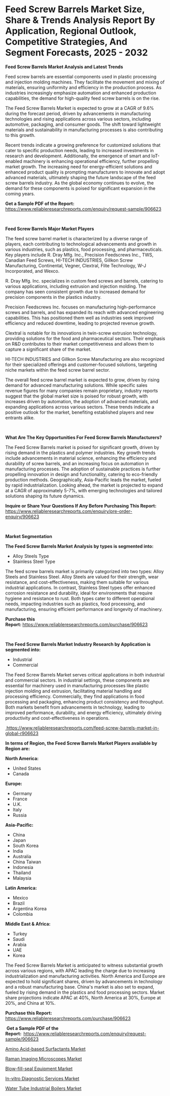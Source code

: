 <p><h1>Feed Screw Barrels Market Size, Share & Trends Analysis Report By Application, Regional Outlook, Competitive Strategies, And Segment Forecasts, 2025 - 2032</h1></p><p><strong>Feed Screw Barrels Market Analysis and Latest Trends</strong></p>
<p><p>Feed screw barrels are essential components used in plastic processing and injection molding machines. They facilitate the movement and mixing of materials, ensuring uniformity and efficiency in the production process. As industries increasingly emphasize automation and enhanced production capabilities, the demand for high-quality feed screw barrels is on the rise.</p><p>The Feed Screw Barrels Market is expected to grow at a CAGR of 9.6% during the forecast period, driven by advancements in manufacturing technologies and rising applications across various sectors, including automotive, packaging, and consumer goods. The shift toward lightweight materials and sustainability in manufacturing processes is also contributing to this growth.</p><p>Recent trends indicate a growing preference for customized solutions that cater to specific production needs, leading to increased investments in research and development. Additionally, the emergence of smart and IoT-enabled machinery is enhancing operational efficiency, further propelling market growth. The increasing need for energy-efficient solutions and enhanced product quality is prompting manufacturers to innovate and adopt advanced materials, ultimately shaping the future landscape of the feed screw barrels industry. As the global economy continues to evolve, the demand for these components is poised for significant expansion in the coming years.</p></p>
<p><strong>Get a Sample PDF of the Report:&nbsp;</strong> <a href="https://www.reliableresearchreports.com/enquiry/request-sample/906623?utm_campaign=102&utm_medium=2&utm_source=Github&utm_content=ia&utm_term=21032025&utm_id=feed-screw-barrels">https://www.reliableresearchreports.com/enquiry/request-sample/906623</a></p>
<p>&nbsp;</p>
<p><strong>Feed Screw Barrels Major Market Players</strong></p>
<p><p>The feed screw barrel market is characterized by a diverse range of players, each contributing to technological advancements and growth in various industries, such as plastics, food processing, and pharmaceuticals. Key players include R. Dray Mfg. Inc., Precision Feedscrews Inc., TWS, Canadian Feed Screws, HI-TECH INDUSTRIES, Gillkon Screw Manufacturing, Continental, Vegner, Clextral, Flite Technology, W-J Incorporated, and Wexco.</p><p>R. Dray Mfg. Inc. specializes in custom feed screws and barrels, catering to various applications, including extrusion and injection molding. The company has seen consistent growth due to increased demand for precision components in the plastics industry. </p><p>Precision Feedscrews Inc. focuses on manufacturing high-performance screws and barrels, and has expanded its reach with advanced engineering capabilities. This has positioned them well as industries seek improved efficiency and reduced downtime, leading to projected revenue growth.</p><p>Clextral is notable for its innovations in twin-screw extrusion technology, providing solutions for the food and pharmaceutical sectors. Their emphasis on R&D contributes to their market competitiveness and allows them to capture a significant share of the market.</p><p>HI-TECH INDUSTRIES and Gillkon Screw Manufacturing are also recognized for their specialized offerings and customer-focused solutions, targeting niche markets within the feed screw barrel sector.</p><p>The overall feed screw barrel market is expected to grow, driven by rising demand for advanced manufacturing solutions. While specific sales revenue figures for many companies remain proprietary, industry reports suggest that the global market size is poised for robust growth, with increases driven by automation, the adoption of advanced materials, and expanding applications across various sectors. These trends indicate a positive outlook for the market, benefiting established players and new entrants alike.</p></p>
<p>&nbsp;</p>
<p><strong>What Are The Key Opportunities For Feed Screw Barrels Manufacturers?</strong></p>
<p><p>The Feed Screw Barrels market is poised for significant growth, driven by rising demand in the plastics and polymer industries. Key growth trends include advancements in material science, enhancing the efficiency and durability of screw barrels, and an increasing focus on automation in manufacturing processes. The adoption of sustainable practices is further propelling innovation in design and functionality, catering to eco-friendly production methods. Geographically, Asia-Pacific leads the market, fueled by rapid industrialization. Looking ahead, the market is projected to expand at a CAGR of approximately 5-7%, with emerging technologies and tailored solutions shaping its future dynamics.</p></p>
<p><strong>Inquire or Share Your Questions If Any Before Purchasing This Report:</strong> <a href="https://www.reliableresearchreports.com/enquiry/pre-order-enquiry/906623?utm_campaign=102&utm_medium=2&utm_source=Github&utm_content=ia&utm_term=21032025&utm_id=feed-screw-barrels">https://www.reliableresearchreports.com/enquiry/pre-order-enquiry/906623</a></p>
<p>&nbsp;</p>
<p><strong>Market Segmentation</strong></p>
<p><strong>The Feed Screw Barrels Market Analysis by types is segmented into:</strong></p>
<p><ul><li>Alloy Steels Type</li><li>Stainless Steel Type</li></ul></p>
<p><p>The feed screw barrels market is primarily categorized into two types: Alloy Steels and Stainless Steel. Alloy Steels are valued for their strength, wear resistance, and cost-effectiveness, making them suitable for various industrial applications. In contrast, Stainless Steel types offer enhanced corrosion resistance and durability, ideal for environments that require hygiene and resistance to rust. Both types cater to different operational needs, impacting industries such as plastics, food processing, and manufacturing, ensuring efficient performance and longevity of machinery.</p></p>
<p><strong>Purchase this Report:&nbsp;</strong><a href="https://www.reliableresearchreports.com/purchase/906623?utm_campaign=102&utm_medium=2&utm_source=Github&utm_content=ia&utm_term=21032025&utm_id=feed-screw-barrels">https://www.reliableresearchreports.com/purchase/906623</a></p>
<p>&nbsp;</p>
<p><strong>The Feed Screw Barrels Market Industry Research by Application is segmented into:</strong></p>
<p><ul><li>Industrial</li><li>Commercial</li></ul></p>
<p><p>The Feed Screw Barrels Market serves critical applications in both industrial and commercial sectors. In industrial settings, these components are essential for machinery used in manufacturing processes like plastic injection molding and extrusion, facilitating material handling and processing efficiency. Commercially, they find applications in food processing and packaging, enhancing product consistency and throughput. Both markets benefit from advancements in technology, leading to improved performance, durability, and energy efficiency, ultimately driving productivity and cost-effectiveness in operations.</p></p>
<p><a href="https://www.reliableresearchreports.com/feed-screw-barrels-market-in-global-r906623?utm_campaign=102&utm_medium=2&utm_source=Github&utm_content=ia&utm_term=21032025&utm_id=feed-screw-barrels">&nbsp;https://www.reliableresearchreports.com/feed-screw-barrels-market-in-global-r906623</a></p>
<p><strong>In terms of Region, the Feed Screw Barrels Market Players available by Region are:</strong></p>
<p>
    <p> <strong> North America: </strong>
        <ul>
            <li>United States</li>
            <li>Canada</li>
        </ul>
        </p> 
    <p> <strong> Europe: </strong>
        <ul>
            <li>Germany</li>
            <li>France</li>
            <li>U.K.</li>
            <li>Italy</li>
            <li>Russia</li>
        </ul>
        </p> 
    <p> <strong> Asia-Pacific: </strong>
        <ul>
            <li>China</li>
            <li>Japan</li>
            <li>South Korea</li>
            <li>India</li>
            <li>Australia</li>
            <li>China Taiwan</li>
            <li>Indonesia</li>
            <li>Thailand</li>
            <li>Malaysia</li>
        </ul>
        </p> 
    <p> <strong> Latin America: </strong>
        <ul>
            <li>Mexico</li>
            <li>Brazil</li>
            <li>Argentina Korea</li>
            <li>Colombia</li>
        </ul>
        </p> 
    <p> <strong> Middle East & Africa: </strong>
        <ul>
            <li>Turkey</li>
            <li>Saudi</li>
            <li>Arabia</li>
            <li>UAE</li>
            <li>Korea</li>
        </ul>
    </p>
    </p>
<p><p>The Feed Screw Barrels Market is anticipated to witness substantial growth across various regions, with APAC leading the charge due to increasing industrialization and manufacturing activities. North America and Europe are expected to hold significant shares, driven by advancements in technology and a robust manufacturing base. China's market is also set to expand, fueled by rising demand in the plastics and food processing sectors. Market share projections indicate APAC at 40%, North America at 30%, Europe at 20%, and China at 10%.</p></p>
<p><strong>Purchase this Report: </strong><a href="https://www.reliableresearchreports.com/purchase/906623?utm_campaign=102&utm_medium=2&utm_source=Github&utm_content=ia&utm_term=21032025&utm_id=feed-screw-barrels">https://www.reliableresearchreports.com/purchase/906623</a></p>
<p>&nbsp;<strong>Get a Sample PDF of the Report:&nbsp;&nbsp;</strong><a href="https://www.reliableresearchreports.com/enquiry/request-sample/906623?utm_campaign=102&utm_medium=2&utm_source=Github&utm_content=ia&utm_term=21032025&utm_id=feed-screw-barrels">https://www.reliableresearchreports.com/enquiry/request-sample/906623</a></p>
<p><strong></strong></p>
<p><p><a href="https://github.com/dayaanapis5/Market-Research-Report-List-1/blob/main/amino-acid-based-surfactants-market.md?utm_campaign=102&utm_medium=2&utm_source=Github&utm_content=ia&utm_term=21032025&utm_id=feed-screw-barrels">Amino Acid-based Surfactants Market</a></p><p><a href="https://github.com/dringmurza6r/Market-Research-Report-List-1/blob/main/raman-imaging-microscopes-market.md?utm_campaign=102&utm_medium=2&utm_source=Github&utm_content=ia&utm_term=21032025&utm_id=feed-screw-barrels">Raman Imaging Microscopes Market</a></p><p><a href="https://github.com/vaduzunny/Market-Research-Report-List-1/blob/main/blow-fill-seal-equipment-market.md?utm_campaign=102&utm_medium=2&utm_source=Github&utm_content=ia&utm_term=21032025&utm_id=feed-screw-barrels">Blow-fill-seal Equipment Market</a></p><p><a href="https://github.com/gasikcalbos8/Market-Research-Report-List-1/blob/main/in-vitro-diagnostic-services-market.md?utm_campaign=102&utm_medium=2&utm_source=Github&utm_content=ia&utm_term=21032025&utm_id=feed-screw-barrels">In-vitro Diagnostic Services Market</a></p><p><a href="https://github.com/ubavicachida/Market-Research-Report-List-1/blob/main/water-tube-industrial-boilers-market.md?utm_campaign=102&utm_medium=2&utm_source=Github&utm_content=ia&utm_term=21032025&utm_id=feed-screw-barrels">Water Tube Industrial Boilers Market</a></p></p>